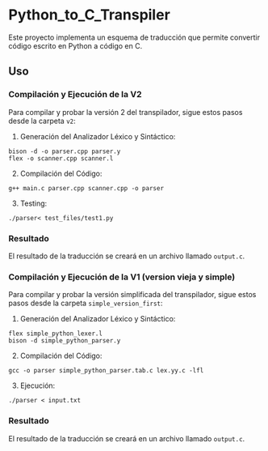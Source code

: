 # Python_to_C_Transpiler
Este proyecto implementa un esquema de traducción que permite convertir código escrito en Python a código en C.

## Uso
### Compilación y Ejecución de la V2
Para compilar y probar la versión 2 del transpilador, sigue estos pasos desde la carpeta  `v2`:

1. Generación del Analizador Léxico y Sintáctico:
```
bison -d -o parser.cpp parser.y
flex -o scanner.cpp scanner.l
```
2. Compilación del Código:
```
g++ main.c parser.cpp scanner.cpp -o parser

```
3. Testing:
```
./parser< test_files/test1.py
```
### Resultado
El resultado de la traducción se creará en un archivo llamado `output.c`.

### Compilación y Ejecución de la V1 (version vieja y simple)
Para compilar y probar la versión simplificada del transpilador, sigue estos pasos desde la carpeta  `simple_version_first`:

1. Generación del Analizador Léxico y Sintáctico:
```
flex simple_python_lexer.l
bison -d simple_python_parser.y
```
2. Compilación del Código:
```
gcc -o parser simple_python_parser.tab.c lex.yy.c -lfl
```
3. Ejecución:
```
./parser < input.txt
```
### Resultado
El resultado de la traducción se creará en un archivo llamado `output.c`.
